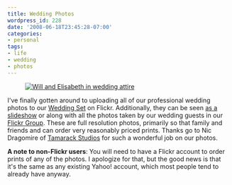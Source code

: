 ```yaml
---
title: Wedding Photos
wordpress_id: 228
date: '2008-06-18T23:45:28-07:00'
categories:
- personal
tags:
- life
- wedding
- photos
---
```


<figure class="alignleft">
  <a href="http://flickr.com/photos/wnorris/sets/72157605578063570/" title="Wedding Photos">
    <img src="wedding-photo.jpg" alt="Will and Elisabeth in wedding attire" />
  </a>
</figure>

I've finally gotten around to uploading all of our professional wedding photos to our [Wedding Set][] on Flickr.
Additionally, they can be seen [as a slideshow][] or along with all the photos taken by our wedding guests in our
[Flickr Group][].  These are full resolution photos, primarily so that family and friends and can order very reasonably
priced prints.  Thanks go to Nic Dragomire of [Tamarack Studios][] for such a wonderful job on our photos.

**A note to non-Flickr users**: You will need to have a Flickr account to order prints of any of the photos.  I
apologize for that, but the good news is that it's the same as any existing Yahoo! account, which most people tend to
already have anyway.

[Tamarack Studios]: http://tamarackstudios.net/
[Wedding Set]: http://flickr.com/photos/wnorris/sets/72157605578063570/
[as a slideshow]: http://flickr.com/photos/wnorris/sets/72157605578063570/show/
[Flickr Group]: http://flickr.com/groups/norris-wedding/
